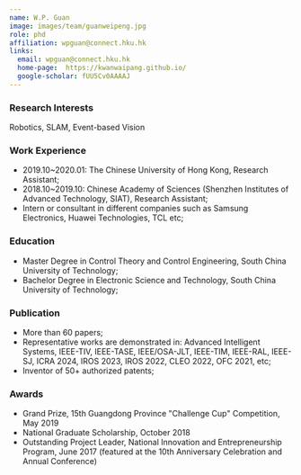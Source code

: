 ```yaml
---
name: W.P. Guan
image: images/team/guanweipeng.jpg
role: phd
affiliation: wpguan@connect.hku.hk
links:
  email: wpguan@connect.hku.hk
  home-page:  https://kwanwaipang.github.io/
  google-scholar: fUU5Cv0AAAAJ
---
```


### Research Interests  

Robotics, SLAM, Event-based Vision



### Work Experience
- 2019.10~2020.01: The Chinese University of Hong Kong, Research Assistant;
- 2018.10~2019.10: Chinese Academy of Sciences (Shenzhen Institutes of Advanced Technology, SIAT), Research Assistant;
- Intern or consultant in different companies such as Samsung Electronics, Huawei Technologies, TCL etc;



 
### Education

-	Master Degree in Control Theory and Control Engineering, South China University of Technology;
-	Bachelor Degree in Electronic Science and Technology, South China University of Technology;




### Publication

- More than 60 papers;
- Representative works are demonstrated in: Advanced Intelligent Systems, IEEE-TIV, IEEE-TASE, IEEE/OSA-JLT, IEEE-TIM, IEEE-RAL, IEEE-SJ, ICRA 2024, IROS 2023, IROS 2022, CLEO 2022, OFC 2021, etc;
- Inventor of 50+ authorized patents;





### Awards

- Grand Prize, 15th Guangdong Province "Challenge Cup" Competition, May 2019
- National Graduate Scholarship, October 2018
-	Outstanding Project Leader, National Innovation and Entrepreneurship Program, June 2017 (featured at the 10th Anniversary Celebration and Annual Conference)



